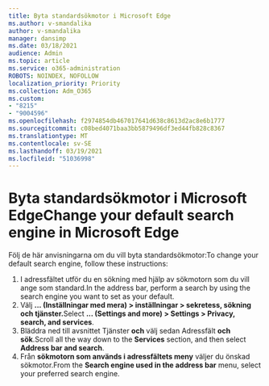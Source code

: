 ```yaml
---
title: Byta standardsökmotor i Microsoft Edge
ms.author: v-smandalika
author: v-smandalika
manager: dansimp
ms.date: 03/18/2021
audience: Admin
ms.topic: article
ms.service: o365-administration
ROBOTS: NOINDEX, NOFOLLOW
localization_priority: Priority
ms.collection: Adm_O365
ms.custom:
- "8215"
- "9004596"
ms.openlocfilehash: f2974854db467017641d638c8613d2ac8e6b1777
ms.sourcegitcommit: c08bed4071baa3bb5879496df3ed44fb828c8367
ms.translationtype: MT
ms.contentlocale: sv-SE
ms.lasthandoff: 03/19/2021
ms.locfileid: "51036998"
---
```

# <a name="change-your-default-search-engine-in-microsoft-edge"></a><span data-ttu-id="6ee6f-102">Byta standardsökmotor i Microsoft Edge</span><span class="sxs-lookup"><span data-stu-id="6ee6f-102">Change your default search engine in Microsoft Edge</span></span>

<span data-ttu-id="6ee6f-103">Följ de här anvisningarna om du vill byta standardsökmotor:</span><span class="sxs-lookup"><span data-stu-id="6ee6f-103">To change your default search engine, follow these instructions:</span></span>
1. <span data-ttu-id="6ee6f-104">I adressfältet utför du en sökning med hjälp av sökmotorn som du vill ange som standard.</span><span class="sxs-lookup"><span data-stu-id="6ee6f-104">In the address bar, perform a search by using the search engine you want to set as your default.</span></span>
2. <span data-ttu-id="6ee6f-105">Välj **... (Inställningar med mera) > inställningar > sekretess, sökning och tjänster.**</span><span class="sxs-lookup"><span data-stu-id="6ee6f-105">Select **... (Settings and more) > Settings > Privacy, search, and services**.</span></span>
3. <span data-ttu-id="6ee6f-106">Bläddra ned till avsnittet Tjänster **och** välj sedan Adressfält **och sök**.</span><span class="sxs-lookup"><span data-stu-id="6ee6f-106">Scroll all the way down to the **Services** section, and then select **Address bar and search**.</span></span>
4. <span data-ttu-id="6ee6f-107">Från **sökmotorn som används i adressfältets meny** väljer du önskad sökmotor.</span><span class="sxs-lookup"><span data-stu-id="6ee6f-107">From the **Search engine used in the address bar** menu, select your preferred search engine.</span></span>


